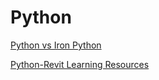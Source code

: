 # Python

[Python vs Iron Python](python-vs-ironpython.md)

[Python-Revit Learning Resources](learning-resources.md)


